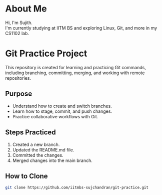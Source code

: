 # About Me

Hi, I'm Sujith.  
I'm currently studying at IITM BS and exploring Linux, Git, and more in my CS1102 lab.

# Git Practice Project

This repository is created for learning and practicing Git commands, including branching, committing, merging, and working with remote repositories.

## Purpose
- Understand how to create and switch branches.
- Learn how to stage, commit, and push changes.
- Practice collaborative workflows with Git.

## Steps Practiced
1. Created a new branch.
2. Updated the README.md file.
3. Committed the changes.
4. Merged changes into the main branch.

## How to Clone
```bash
git clone https://github.com/iitmbs-sujchandran/git-practice.git

